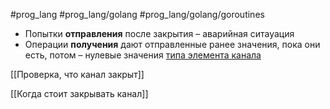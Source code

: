 #prog_lang #prog_lang/golang #prog_lang/golang/goroutines 

- Попытки **отправления** после закрытия – аварийная ситауация
- Операции **получения** дают отправленные ранее значения, пока они есть, потом – нулевые значения [типа элемента канала](Тип%20элементов%20канала.md)

[[Проверка, что канал закрыт]]

[[Когда стоит закрывать канал]]
